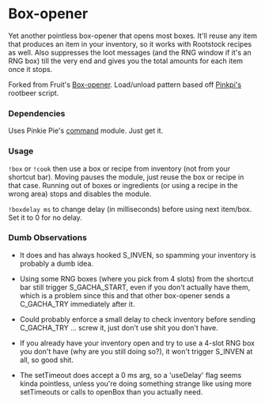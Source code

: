 # Box-opener
Yet another pointless box-opener that opens most boxes. It'll reuse any item that produces an item in your inventory, so it works with Rootstock recipes as well. Also suppresses the loot messages (and the RNG window if it's an RNG box) till the very end and gives you the total amounts for each item once it stops.

Forked from Fruit's [Box-opener](https://github.com/soler91/box-opener). Load/unload pattern based off [Pinkpi's](https://github.com/pinkipi) rootbeer script.

### Dependencies
Uses Pinkie Pie's [command](https://github.com/pinkipi/command) module. Just get it.

### Usage
`!box` or `!cook` then use a box or recipe from inventory (not from your shortcut bar). Moving pauses the module, just reuse the box or recipe in that case. Running out of boxes or ingredients (or using a recipe in the wrong area) stops and disables the module.

`!boxdelay ms` to change delay (in milliseconds) before using next item/box. Set it to 0 for no delay.

### Dumb Observations
* It does and has always hooked S_INVEN, so spamming your inventory is probably a dumb idea.

* Using some RNG boxes (where you pick from 4 slots) from the shortcut bar still trigger S_GACHA_START, even if you don't actually have them, which is a problem since this and that other box-opener sends a C_GACHA_TRY immediately after it.

* Could probably enforce a small delay to check inventory before sending C_GACHA_TRY ... screw it, just don't use shit you don't have.

* If you already have your inventory open and try to use a 4-slot RNG box you don't have (why are you still doing so?), it won't trigger S_INVEN at all, so good shit.

* The setTimeout does accept a 0 ms arg, so a 'useDelay' flag seems kinda pointless, unless you're doing something strange like using more setTimeouts or calls to openBox than you actually need.
